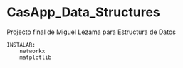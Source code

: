 # CasApp_Data_Structures
 Projecto final de Miguel Lezama para Estructura de Datos

    INSTALAR:
        networkx
        matplotlib
        